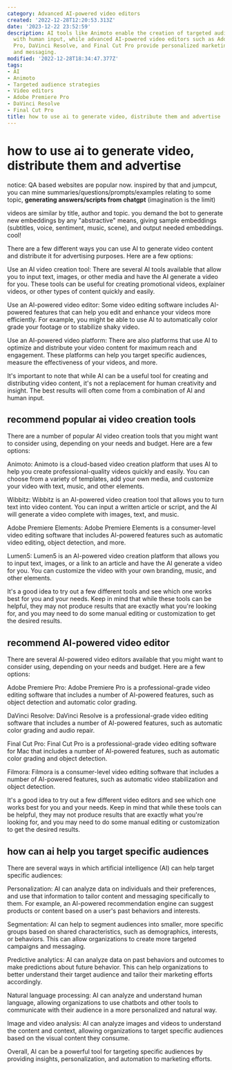 ```yaml
---
category: Advanced AI-powered video editors
created: '2022-12-28T12:20:53.313Z'
date: '2023-12-22 23:52:59'
description: AI tools like Animoto enable the creation of targeted audience strategies
  with human input, while advanced AI-powered video editors such as Adobe Premiere
  Pro, DaVinci Resolve, and Final Cut Pro provide personalized marketing campaigns
  and messaging.
modified: '2022-12-28T18:34:47.377Z'
tags:
- AI
- Animoto
- Targeted audience strategies
- Video editors
- Adobe Premiere Pro
- DaVinci Resolve
- Final Cut Pro
title: how to use ai to generate video, distribute them and advertise
---
```


# how to use ai to generate video, distribute them and advertise

notice: QA based websites are popular now. inspired by that and jumpcut, you can mine summaries/questions/prompts/examples relating to some topic, **generating answers/scripts from chatgpt** (imagination is the limit)

videos are similar by title, author and topic. you demand the bot to generate new embeddings by any "abstractive" means, giving sample embeddings (subtitles, voice, sentiment, music, scene), and output needed embeddings. cool!

There are a few different ways you can use AI to generate video content and distribute it for advertising purposes. Here are a few options:

Use an AI video creation tool: There are several AI tools available that allow you to input text, images, or other media and have the AI generate a video for you. These tools can be useful for creating promotional videos, explainer videos, or other types of content quickly and easily.

Use an AI-powered video editor: Some video editing software includes AI-powered features that can help you edit and enhance your videos more efficiently. For example, you might be able to use AI to automatically color grade your footage or to stabilize shaky video.

Use an AI-powered video platform: There are also platforms that use AI to optimize and distribute your video content for maximum reach and engagement. These platforms can help you target specific audiences, measure the effectiveness of your videos, and more.

It's important to note that while AI can be a useful tool for creating and distributing video content, it's not a replacement for human creativity and insight. The best results will often come from a combination of AI and human input.



## recommend popular ai video creation tools
There are a number of popular AI video creation tools that you might want to consider using, depending on your needs and budget. Here are a few options:

Animoto: Animoto is a cloud-based video creation platform that uses AI to help you create professional-quality videos quickly and easily. You can choose from a variety of templates, add your own media, and customize your video with text, music, and other elements.

Wibbitz: Wibbitz is an AI-powered video creation tool that allows you to turn text into video content. You can input a written article or script, and the AI will generate a video complete with images, text, and music.

Adobe Premiere Elements: Adobe Premiere Elements is a consumer-level video editing software that includes AI-powered features such as automatic video editing, object detection, and more.

Lumen5: Lumen5 is an AI-powered video creation platform that allows you to input text, images, or a link to an article and have the AI generate a video for you. You can customize the video with your own branding, music, and other elements.

It's a good idea to try out a few different tools and see which one works best for you and your needs. Keep in mind that while these tools can be helpful, they may not produce results that are exactly what you're looking for, and you may need to do some manual editing or customization to get the desired results.



## recommend AI-powered video editor
There are several AI-powered video editors available that you might want to consider using, depending on your needs and budget. Here are a few options:

Adobe Premiere Pro: Adobe Premiere Pro is a professional-grade video editing software that includes a number of AI-powered features, such as object detection and automatic color grading.

DaVinci Resolve: DaVinci Resolve is a professional-grade video editing software that includes a number of AI-powered features, such as automatic color grading and audio repair.

Final Cut Pro: Final Cut Pro is a professional-grade video editing software for Mac that includes a number of AI-powered features, such as automatic color grading and object detection.

Filmora: Filmora is a consumer-level video editing software that includes a number of AI-powered features, such as automatic video stabilization and object detection.

It's a good idea to try out a few different video editors and see which one works best for you and your needs. Keep in mind that while these tools can be helpful, they may not produce results that are exactly what you're looking for, and you may need to do some manual editing or customization to get the desired results.



## how can ai help you target specific audiences

There are several ways in which artificial intelligence (AI) can help target specific audiences:

Personalization: AI can analyze data on individuals and their preferences, and use that information to tailor content and messaging specifically to them. For example, an AI-powered recommendation engine can suggest products or content based on a user's past behaviors and interests.

Segmentation: AI can help to segment audiences into smaller, more specific groups based on shared characteristics, such as demographics, interests, or behaviors. This can allow organizations to create more targeted campaigns and messaging.

Predictive analytics: AI can analyze data on past behaviors and outcomes to make predictions about future behavior. This can help organizations to better understand their target audience and tailor their marketing efforts accordingly.

Natural language processing: AI can analyze and understand human language, allowing organizations to use chatbots and other tools to communicate with their audience in a more personalized and natural way.

Image and video analysis: AI can analyze images and videos to understand the content and context, allowing organizations to target specific audiences based on the visual content they consume.

Overall, AI can be a powerful tool for targeting specific audiences by providing insights, personalization, and automation to marketing efforts.


